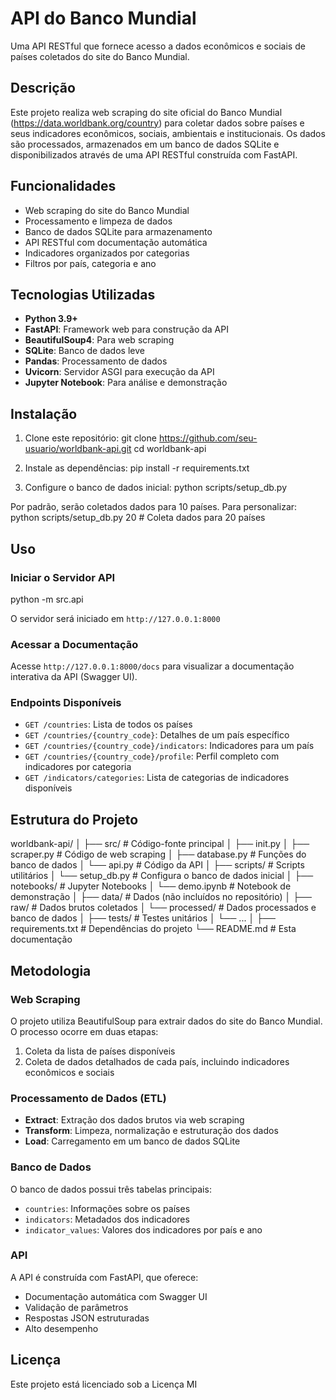 # API do Banco Mundial

Uma API RESTful que fornece acesso a dados econômicos e sociais de países coletados do site do Banco Mundial.

## Descrição

Este projeto realiza web scraping do site oficial do Banco Mundial (https://data.worldbank.org/country) para coletar dados sobre países e seus indicadores econômicos, sociais, ambientais e institucionais. Os dados são processados, armazenados em um banco de dados SQLite e disponibilizados através de uma API RESTful construída com FastAPI.

## Funcionalidades

- Web scraping do site do Banco Mundial
- Processamento e limpeza de dados
- Banco de dados SQLite para armazenamento
- API RESTful com documentação automática
- Indicadores organizados por categorias
- Filtros por país, categoria e ano

## Tecnologias Utilizadas

- **Python 3.9+**
- **FastAPI**: Framework web para construção da API
- **BeautifulSoup4**: Para web scraping
- **SQLite**: Banco de dados leve
- **Pandas**: Processamento de dados
- **Uvicorn**: Servidor ASGI para execução da API
- **Jupyter Notebook**: Para análise e demonstração

## Instalação

1. Clone este repositório:
git clone https://github.com/seu-usuario/worldbank-api.git
cd worldbank-api

2. Instale as dependências:
pip install -r requirements.txt

3. Configure o banco de dados inicial:
python scripts/setup_db.py

Por padrão, serão coletados dados para 10 países. Para personalizar:
python scripts/setup_db.py 20  # Coleta dados para 20 países

## Uso

### Iniciar o Servidor API
python -m src.api

O servidor será iniciado em `http://127.0.0.1:8000`

### Acessar a Documentação

Acesse `http://127.0.0.1:8000/docs` para visualizar a documentação interativa da API (Swagger UI).

### Endpoints Disponíveis

- `GET /countries`: Lista de todos os países
- `GET /countries/{country_code}`: Detalhes de um país específico
- `GET /countries/{country_code}/indicators`: Indicadores para um país
- `GET /countries/{country_code}/profile`: Perfil completo com indicadores por categoria
- `GET /indicators/categories`: Lista de categorias de indicadores disponíveis

## Estrutura do Projeto
worldbank-api/
│
├── src/                  # Código-fonte principal
│   ├── init.py
│   ├── scraper.py        # Código de web scraping
│   ├── database.py       # Funções do banco de dados
│   └── api.py            # Código da API
│
├── scripts/              # Scripts utilitários
│   └── setup_db.py       # Configura o banco de dados inicial
│
├── notebooks/            # Jupyter Notebooks
│   └── demo.ipynb        # Notebook de demonstração
│
├── data/                 # Dados (não incluídos no repositório)
│   ├── raw/              # Dados brutos coletados
│   └── processed/        # Dados processados e banco de dados
│
├── tests/                # Testes unitários
│   └── ...
│
├── requirements.txt      # Dependências do projeto
└── README.md             # Esta documentação

## Metodologia

### Web Scraping

O projeto utiliza BeautifulSoup para extrair dados do site do Banco Mundial. O processo ocorre em duas etapas:
1. Coleta da lista de países disponíveis
2. Coleta de dados detalhados de cada país, incluindo indicadores econômicos e sociais

### Processamento de Dados (ETL)

- **Extract**: Extração dos dados brutos via web scraping
- **Transform**: Limpeza, normalização e estruturação dos dados
- **Load**: Carregamento em um banco de dados SQLite

### Banco de Dados

O banco de dados possui três tabelas principais:
- `countries`: Informações sobre os países
- `indicators`: Metadados dos indicadores
- `indicator_values`: Valores dos indicadores por país e ano

### API

A API é construída com FastAPI, que oferece:
- Documentação automática com Swagger UI
- Validação de parâmetros
- Respostas JSON estruturadas
- Alto desempenho

## Licença

Este projeto está licenciado sob a Licença MI
